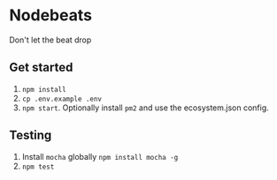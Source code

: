 # Nodebeats
Don't let the beat drop

## Get started
1. `npm install`
2. `cp .env.example .env`
3. `npm start`. Optionally install `pm2` and use the ecosystem.json config.

## Testing
1. Install `mocha` globally `npm install mocha -g`
2. `npm test`